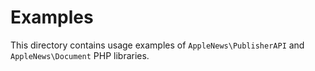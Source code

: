 # Examples

This directory contains usage examples of `AppleNews\PublisherAPI` and `AppleNews\Document` PHP libraries.
